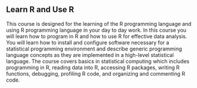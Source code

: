 
Learn R and Use R
------------------
This course is designed for the learning of the R programming language and using R programming language in your day to day work.
In this course you will learn how to program in R and how to use R for effective data analysis. You will learn how to install and configure software necessary for a statistical programming environment and describe generic programming language concepts as they are implemented in a high-level statistical language. The course covers basics in statistical computing which includes programming in R, reading data into R, accessing R packages, writing R functions, debugging, profiling R code, and organizing and commenting R code.
